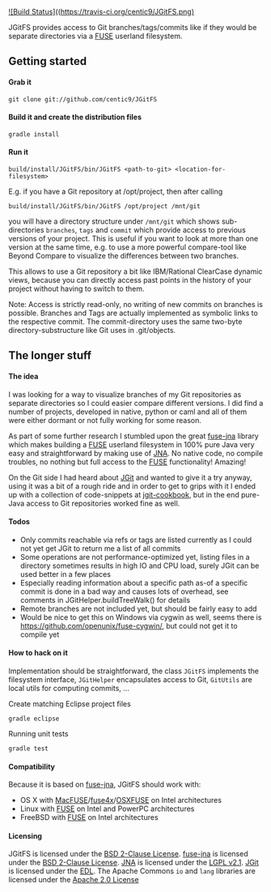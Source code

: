 [![Build Status]((https://travis-ci.org/centic9/JGitFS.png)](https://travis-ci.org/centic9/JGitFS)

JGitFS provides access to Git branches/tags/commits like if they would be separate directories via a [FUSE][Linux-Fuse] 
userland filesystem. 

## Getting started

#### Grab it

    git clone git://github.com/centic9/JGitFS

#### Build it and create the distribution files

	gradle install

#### Run it

    build/install/JGitFS/bin/JGitFS <path-to-git> <location-for-filesystem>

E.g. if you have a Git repository at /opt/project, then after calling 
 
    build/install/JGitFS/bin/JGitFS /opt/project /mnt/git

you will have a directory structure under `/mnt/git` which shows sub-directories `branches`, `tags` and `commit` which provide access to previous versions of your project. This is useful if you want to look at more than one version at the same time, e.g. to use a more powerful compare-tool like Beyond Compare to visualize the differences between two branches.

This allows to use a Git repository a bit like IBM/Rational ClearCase dynamic views, because you can directly access past points in the history of your project without having to switch to them.  

Note: Access is strictly read-only, no writing of new commits on branches is possible. Branches and Tags are actually implemented as symbolic links to the respective commit. The commit-directory uses the same two-byte directory-substructure like Git uses in .git/objects.

## The longer stuff
#### The idea

I was looking for a way to visualize branches of my Git repositories as separate directories so I could easier compare different versions. I did find a number of projects, developed in native, python or caml and all of them were 
either dormant or not fully working for some reason. 

As part of some further research I stumbled upon the great [fuse-jna] library which makes building a [FUSE][Linux-Fuse] userland filesystem in 100% pure Java very easy and straightforward by making use of [JNA]. No native code, no compile troubles, no nothing but full access to the [FUSE][Linux-Fuse] functionality! Amazing! 

On the Git side I had heard about [JGit] and wanted to give it a try anyway, using it was a bit of a rough ride and in order to get to grips with it I ended up with a collection of code-snippets at [jgit-cookbook], but in the end pure-Java access to Git repositories worked fine as well.

#### Todos

* Only commits reachable via refs or tags are listed currently as I could not yet get JGit to return me a list of all commits
* Some operations are not performance-optimized yet, listing files in a directory sometimes results in high IO and CPU load, surely JGit can be used better in a few places
* Especially reading information about a specific path as-of a specific commit is done in a bad way and causes lots of overhead, see comments in JGitHelper.buildTreeWalk() for details
* Remote branches are not included yet, but should be fairly easy to add
* Would be nice to get this on Windows via cygwin as well, seems there is https://github.com/openunix/fuse-cygwin/, but could not get it to compile yet 

#### How to hack on it

Implementation should be straightforward, the class `JGitFS` implements the filesystem interface, `JGitHelper` encapsulates access to Git, `GitUtils` are local utils for computing commits, ...

Create matching Eclipse project files

	gradle eclipse

Running unit tests

	gradle test

#### Compatibility

Because it is based on [fuse-jna], JGitFS should work with:

* OS X with [MacFUSE]/[fuse4x]/[OSXFUSE] on Intel architectures
* Linux with [FUSE][Linux-Fuse] on Intel and PowerPC architectures
* FreeBSD with [FUSE][FreeBSD-Fuse] on Intel architectures

#### Licensing
JGitFS is licensed under the [BSD 2-Clause License].
[fuse-jna] is licensed under the [BSD 2-Clause License].
[JNA] is licensed under the [LGPL v2.1].
[JGit] is licensed under the [EDL]. 
The Apache Commons `io` and `lang` libraries are licensed under the [Apache 2.0 License] 

[fuse-jna]: https://github.com/EtiennePerot/fuse-jna
[JNA]: https://github.com/twall/jna
[JGit]: http://eclipse.org/jgit/
[jgit-cookbook]: https://github.com/centic9/jgit-cookbook
[MacFUSE]: http://code.google.com/p/macfuse/
[fuse4x]: http://fuse4x.org/
[OSXFUSE]: http://osxfuse.github.com/
[Linux-FUSE]: http://fuse.sourceforge.net/
[FreeBSD-FUSE]: http://wiki.freebsd.org/FuseFilesystem
[BSD 2-Clause License]: http://www.opensource.org/licenses/bsd-license.php
[LGPL v2.1]: http://www.opensource.org/licenses/lgpl-2.1.php
[EDL]: http://www.eclipse.org/org/documents/edl-v10.php
[Apache 2.0 License]: http://www.apache.org/licenses/LICENSE-2.0
